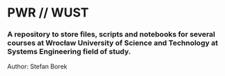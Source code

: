 # **PWR // WUST**
### **A repository to store files, scripts and notebooks for several courses at Wrocław University of Science and Technology at Systems Engineering field of study.**

Author: Stefan Borek
